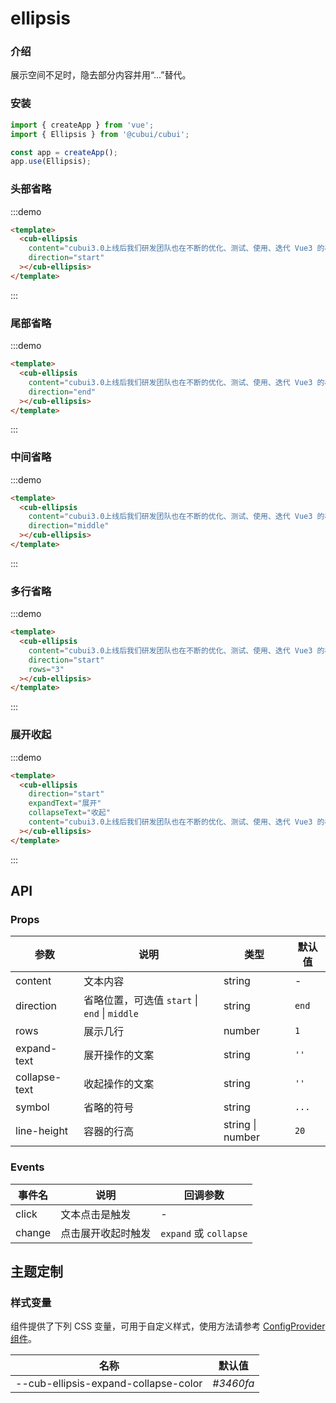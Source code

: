# ellipsis

### 介绍

展示空间不足时，隐去部分内容并用“...”替代。

### 安装

```javascript
import { createApp } from 'vue';
import { Ellipsis } from '@cubui/cubui';

const app = createApp();
app.use(Ellipsis);
```

### 头部省略

:::demo

```html
<template>
  <cub-ellipsis
    content="cubui3.0上线后我们研发团队也在不断的优化、测试、使用、迭代 Vue3 的相关组件，但是在跨端小程序的开发过程中，发现没有合适的组件库可以支持多端开发。为了填补这一空白，同时为了优化开发者体验，让 cubui 能够为更多的开发者带来便利，我们决定在 cubui 中增加小程序多端适配的能力。"
    direction="start"
  ></cub-ellipsis>
</template>
```

:::

### 尾部省略

:::demo

```html
<template>
  <cub-ellipsis
    content="cubui3.0上线后我们研发团队也在不断的优化、测试、使用、迭代 Vue3 的相关组件，但是在跨端小程序的开发过程中，发现没有合适的组件库可以支持多端开发。为了填补这一空白，同时为了优化开发者体验，让 cubui 能够为更多的开发者带来便利，我们决定在 cubui 中增加小程序多端适配的能力。"
    direction="end"
  ></cub-ellipsis>
</template>
```

:::

### 中间省略

:::demo

```html
<template>
  <cub-ellipsis
    content="cubui3.0上线后我们研发团队也在不断的优化、测试、使用、迭代 Vue3 的相关组件，但是在跨端小程序的开发过程中，发现没有合适的组件库可以支持多端开发。为了填补这一空白，同时为了优化开发者体验，让 cubui 能够为更多的开发者带来便利，我们决定在 cubui 中增加小程序多端适配的能力。"
    direction="middle"
  ></cub-ellipsis>
</template>
```

:::

### 多行省略

:::demo

```html
<template>
  <cub-ellipsis
    content="cubui3.0上线后我们研发团队也在不断的优化、测试、使用、迭代 Vue3 的相关组件，但是在跨端小程序的开发过程中，发现没有合适的组件库可以支持多端开发。为了填补这一空白，同时为了优化开发者体验，让 cubui 能够为更多的开发者带来便利，我们决定在 cubui 中增加小程序多端适配的能力。"
    direction="start"
    rows="3"
  ></cub-ellipsis>
</template>
```

:::

### 展开收起

:::demo

```html
<template>
  <cub-ellipsis
    direction="start"
    expandText="展开"
    collapseText="收起"
    content="cubui3.0上线后我们研发团队也在不断的优化、测试、使用、迭代 Vue3 的相关组件，但是在跨端小程序的开发过程中，发现没有合适的组件库可以支持多端开发。为了填补这一空白，同时为了优化开发者体验，让 cubui 能够为更多的开发者带来便利，我们决定在 cubui 中增加小程序多端适配的能力。"
  ></cub-ellipsis>
</template>
```

:::

## API

### Props

| 参数          | 说明                                          | 类型             | 默认值 |
| ------------- | --------------------------------------------- | ---------------- | ------ |
| content       | 文本内容                                      | string           | -      |
| direction     | 省略位置，可选值 `start` \| `end` \| `middle` | string           | `end`  |
| rows          | 展示几行                                      | number           | `1`    |
| expand-text   | 展开操作的文案                                | string           | `''`   |
| collapse-text | 收起操作的文案                                | string           | `''`   |
| symbol        | 省略的符号                                    | string           | `...`  |
| line-height   | 容器的行高                                    | string \| number | `20`   |

### Events

| 事件名 | 说明               | 回调参数               |
| ------ | ------------------ | ---------------------- |
| click  | 文本点击是触发     | -                      |
| change | 点击展开收起时触发 | `expand` 或 `collapse` |

## 主题定制

### 样式变量

组件提供了下列 CSS 变量，可用于自定义样式，使用方法请参考 [ConfigProvider 组件](#/zh-CN/component/configprovider)。

| 名称                                 | 默认值    |
| ------------------------------------ | --------- |
| --cub-ellipsis-expand-collapse-color | _#3460fa_ |
